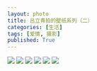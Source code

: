 ```yaml
---
layout: photo
title: 吕立青拍的壁纸系列（二）
categories: [生活]
tags: [爱情, 摄影]
published: True
---
```


![](https://raw.githubusercontent.com/JimmyLv/images/master/images/S50616-162617.jpg)
![](https://raw.githubusercontent.com/JimmyLv/images/master/images/S50616-162654.jpg)
![](https://raw.githubusercontent.com/JimmyLv/images/master/images/S50616-162720.jpg)
![](https://raw.githubusercontent.com/JimmyLv/images/master/images/S50616-162738.jpg)
![](https://raw.githubusercontent.com/JimmyLv/images/master/images/S50616-162805.jpg)
![](https://raw.githubusercontent.com/JimmyLv/images/master/images/S50616-163002.jpg)
